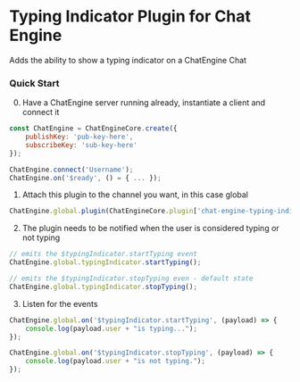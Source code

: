 # Typing Indicator Plugin for Chat Engine

Adds the ability to show a typing indicator on a ChatEngine Chat

### Quick Start

0. Have a ChatEngine server running already, instantiate a client and connect it
```js
const ChatEngine = ChatEngineCore.create({
    publishKey: 'pub-key-here',
    subscribeKey: 'sub-key-here'
});

ChatEngine.connect('Username');
ChatEngine.on('$ready', () = { ... });
```

1. Attach this plugin to the channel you want, in this case global
```js
ChatEngine.global.plugin(ChatEngineCore.plugin['chat-engine-typing-indicator']());
```

2. The plugin needs to be notified when the user is considered typing or not typing
```js
// emits the $typingIndicator.startTyping event
ChatEngine.global.typingIndicator.startTyping();
```
```js
// emits the $typingIndicator.stopTyping even - default state
ChatEngine.global.typingIndicator.stopTyping();
```

3. Listen for the events
```js
ChatEngine.global.on('$typingIndicator.startTyping', (payload) => {
    console.log(payload.user + "is typing...");
});
```
```js
ChatEngine.global.on('$typingIndicator.stopTyping', (payload) => {
    console.log(payload.user + "is not typing.");
});
```

